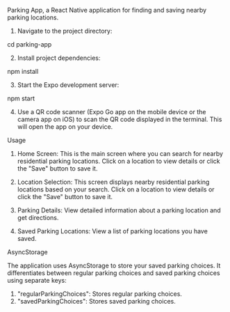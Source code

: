 Parking App, a React Native application for finding and saving nearby parking locations.

1. Navigate to the project directory:

cd parking-app

2. Install project dependencies:

npm install

3. Start the Expo development server:

npm start

4. Use a QR code scanner (Expo Go app on the mobile device or the camera app on iOS) to scan the QR code displayed in the terminal. This will open the app on your device.

Usage

1. Home Screen: This is the main screen where you can search for nearby residential parking locations. Click on a location to view details or click the "Save" button to save it.

2. Location Selection: This screen displays nearby residential parking locations based on your search. Click on a location to view details or click the "Save" button to save it.

3. Parking Details: View detailed information about a parking location and get directions.

4. Saved Parking Locations: View a list of parking locations you have saved.

AsyncStorage

The application uses AsyncStorage to store your saved parking choices. It differentiates between regular parking choices and saved parking choices using separate keys:

1. "regularParkingChoices": Stores regular parking choices.
2. "savedParkingChoices": Stores saved parking choices.
